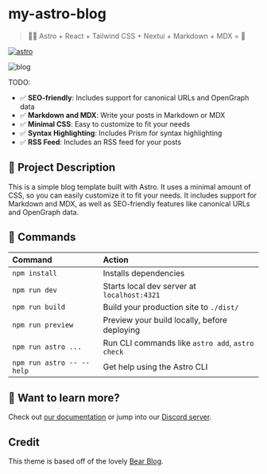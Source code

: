 # my-astro-blog


> 🧑‍🚀 Astro + React + Tailwind CSS + Nextui + Markdown + MDX = 🚀

[![astro](https://developer.stackblitz.com/img/open_in_stackblitz.svg)](https://astro.build/)

![blog](https://github.com/withastro/astro/assets/2244813/ff10799f-a816-4703-b967-c78997e8323d)

TODO: 

- ✅ **SEO-friendly**: Includes support for canonical URLs and OpenGraph data
- ✅ **Markdown and MDX**: Write your posts in Markdown or MDX
- ✅ **Minimal CSS**: Easy to customize to fit your needs
- ✅ **Syntax Highlighting**: Includes Prism for syntax highlighting
- ✅ **RSS Feed**: Includes an RSS feed for your posts

## 🚀 Project Description

This is a simple blog template built with Astro. It uses a minimal amount of CSS, so you can easily customize it to fit your needs. It includes support for Markdown and MDX, as well as SEO-friendly features like canonical URLs and OpenGraph data.





## 🧞 Commands


| Command                   | Action                                           |
| :------------------------ | :----------------------------------------------- |
| `npm install`             | Installs dependencies                            |
| `npm run dev`             | Starts local dev server at `localhost:4321`      |
| `npm run build`           | Build your production site to `./dist/`          |
| `npm run preview`         | Preview your build locally, before deploying     |
| `npm run astro ...`       | Run CLI commands like `astro add`, `astro check` |
| `npm run astro -- --help` | Get help using the Astro CLI                     |

## 👀 Want to learn more?

Check out [our documentation](https://docs.astro.build) or jump into our [Discord server](https://astro.build/chat).

## Credit

This theme is based off of the lovely [Bear Blog](https://github.com/HermanMartinus/bearblog/).
